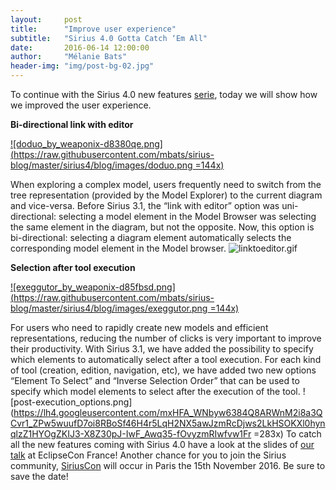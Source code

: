 ```yaml
---
layout:     post
title:      "Improve user experience"
subtitle:   "Sirius 4.0 Gotta Catch ‘Em All"
date:       2016-06-14 12:00:00
author:     "Mélanie Bats"
header-img: "img/post-bg-02.jpg"
---
```

To continue with the Sirius 4.0 new features [serie](http://melb.enix.org/sirius/sirius-4-0-border-song/), today we will show how we improved the user experience.

**Bi-directional link with editor**

[![doduo_by_weaponix-d8380qe.png](https://raw.githubusercontent.com/mbats/sirius-blog/master/sirius4/blog/images/doduo.png =144x)](http://orig03.deviantart.net/ca6f/f/2014/290/3/7/doduo_by_weaponix-d8380qe.png)

When exploring a complex model, users frequently need to switch from the tree representation (provided by the Model Explorer) to the current diagram and vice-versa. Before Sirius 3.1, the “link with editor” option was uni-directional: selecting a model element in the Model Browser was selecting the same element in the diagram, but not the opposite. Now, this option is bi-directional: selecting a diagram element automatically selects the corresponding model element in the Model browser.
![linktoeditor.gif](https://raw.githubusercontent.com/mbats/sirius-blog/master/sirius4/blog/images/linktoeditor.gif)

**Selection after tool execution**

[![exeggutor_by_weaponix-d85fbsd.png](https://raw.githubusercontent.com/mbats/sirius-blog/master/sirius4/blog/images/exeggutor.png =144x)](http://orig03.deviantart.net/3ee8/f/2014/309/8/9/exeggutor_by_weaponix-d85fbsd.png)

For users who need to rapidly create new models and efficient representations, reducing the number of clicks is very important to improve their productivity. With Sirius 3.1, we have added the possibility to specify which elements to automatically select after a tool execution. For each kind of tool (creation, edition, navigation, etc), we have added two new options “Element To Select” and “Inverse Selection Order” that can be used to specify which model elements to select after the execution of the tool.
![post-execution_options.png](https://lh4.googleusercontent.com/mxHFA_WNbyw6384Q8ARWnM2i8a3QCvr1_ZPw5wuufD7oi8RBoSf46H4r5LqH2NX5awJzmRcDjws2LkHSOKXl0hynqlzZ1HYOgZKIJ3-X8Z30pJ-IwF_Awq35-fOvyzmRIwfvw1Fr =283x)
To catch all the new features coming with Sirius 4.0 have a look at the slides of [our talk](https://www.eclipsecon.org/france2016/session/sirius-40-let-me-sirius-you) at EclipseCon France! Another chance for you to join the Sirius community, [SiriusCon](http://www.siriuscon.org/) will occur in Paris the 15th November 2016. Be sure to save the date!